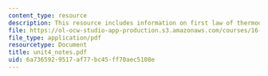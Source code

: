 ```yaml
---
content_type: resource
description: This resource includes information on first law of thermodynamics.
file: https://ol-ocw-studio-app-production.s3.amazonaws.com/courses/16-21-techniques-for-structural-analysis-and-design-spring-2005/6a7365929517af77bc45ff70aec5108e_unit4_notes.pdf
file_type: application/pdf
resourcetype: Document
title: unit4_notes.pdf
uid: 6a736592-9517-af77-bc45-ff70aec5108e
---
```

